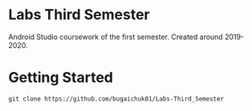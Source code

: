 # Labs Third Semester

Android Studio coursework of the first semester. Created around 2019-2020.

# Getting Started

```
git clone https://github.com/bugaichuk01/Labs-Third_Semester
```
